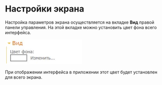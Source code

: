 # Настройки экрана

Настройка параметров экрана осуществляется на вкладке **Вид** правой панели управления. На этой вкладке можно установить цвет фона всего интерфейса.

![ru_01](ru_01.jpg)

При отображении интерфейса в приложении этот цвет будет установлен для всего экрана.

